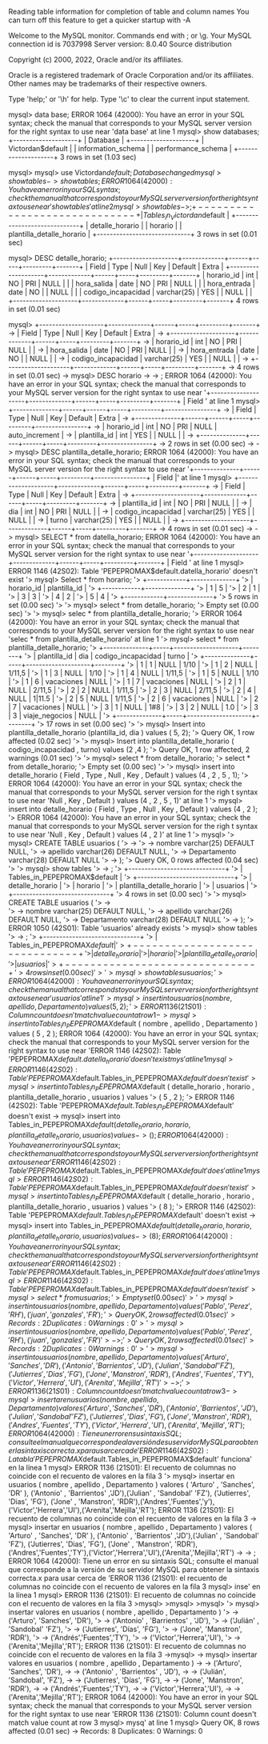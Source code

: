 Reading table information for completion of table and column names
You can turn off this feature to get a quicker startup with -A

Welcome to the MySQL monitor.  Commands end with ; or \g.
Your MySQL connection id is 7037998
Server version: 8.0.40 Source distribution

Copyright (c) 2000, 2022, Oracle and/or its affiliates.

Oracle is a registered trademark of Oracle Corporation and/or its
affiliates. Other names may be trademarks of their respective
owners.

Type 'help;' or '\h' for help. Type '\c' to clear the current input statement.

mysql> data base;
ERROR 1064 (42000): You have an error in your SQL syntax; check the manual that corresponds to your MySQL server version for the right syntax to use near 'data base' at line 1
mysql> show databases;
+--------------------+
| Database           |
+--------------------+
| Victordan$default  |
| information_schema |
| performance_schema |
+--------------------+
3 rows in set (1.03 sec)

mysql> 
mysql> use Victordan$default; 
Database changed
mysql> show tables
    -> show tables;
ERROR 1064 (42000): You have an error in your SQL syntax; check the manual that corresponds to your MySQL server version for the right syntax to use near 'show tables' at line 2
mysql> show tables
    -> ;
+-----------------------------+
| Tables_in_Victordan$default |
+-----------------------------+
| detalle_horario             |
| horario                     |
| plantilla_detalle_horario   |
+-----------------------------+
3 rows in set (0.01 sec)

mysql> DESC detalle_horario;
+--------------------+-------------+------+-----+---------+-------+
| Field              | Type        | Null | Key | Default | Extra |
+--------------------+-------------+------+-----+---------+-------+
| horario_id         | int         | NO   | PRI | NULL    |       |
| hora_salida        | date        | NO   | PRI | NULL    |       |
| hora_entrada       | date        | NO   |     | NULL    |       |
| codigo_incapacidad | varchar(25) | YES  |     | NULL    |       |
+--------------------+-------------+------+-----+---------+-------+
4 rows in set (0.01 sec)

mysql> +--------------------+-------------+------+-----+---------+-------+
    -> | Field              | Type        | Null | Key | Default | Extra |
    -> +--------------------+-------------+------+-----+---------+-------+
    -> | horario_id         | int         | NO   | PRI | NULL    |       |
    -> | hora_salida        | date        | NO   | PRI | NULL    |       |
    -> | hora_entrada       | date        | NO   |     | NULL    |       |
    -> | codigo_incapacidad | varchar(25) | YES  |     | NULL    |       |
    -> +--------------------+-------------+------+-----+---------+-------+
    -> 4 rows in set (0.01 sec)
    -> mysql> DESC horario
    ->     -> ;
ERROR 1064 (42000): You have an error in your SQL syntax; check the manual that corresponds to your MySQL server version for the right syntax to use near '+--------------------+-------------+------+-----+---------+-------+
| Field     ' at line 1
mysql> +--------------+------+------+-----+---------+----------------+
    -> | Field        | Type | Null | Key | Default | Extra          |
    -> +--------------+------+------+-----+---------+----------------+
    -> | horario_id   | int  | NO   | PRI | NULL    | auto_increment |
    -> | plantilla_id | int  | YES  |     | NULL    |                |
    -> +--------------+------+------+-----+---------+----------------+
    -> 2 rows in set (0.00 sec)
    -> 
    -> mysql> DESC plantilla_detalle_horario;
ERROR 1064 (42000): You have an error in your SQL syntax; check the manual that corresponds to your MySQL server version for the right syntax to use near '+--------------+------+------+-----+---------+----------------+
| Field        |' at line 1
mysql> +--------------------+-------------+------+-----+---------+-------+
    -> | Field              | Type        | Null | Key | Default | Extra |
    -> +--------------------+-------------+------+-----+---------+-------+
    -> | plantilla_id       | int         | NO   | PRI | NULL    |       |
    -> | dia                | int         | NO   | PRI | NULL    |       |
    -> | codigo_incapacidad | varchar(25) | YES  |     | NULL    |       |
    -> | turno              | varchar(25) | YES  |     | NULL    |       |
    -> +--------------------+-------------+------+-----+---------+-------+
    -> 4 rows in set (0.01 sec)
    -> 
    -> mysql> SELECT * from datella_horario;
ERROR 1064 (42000): You have an error in your SQL syntax; check the manual that corresponds to your MySQL server version for the right syntax to use near '+--------------------+-------------+------+-----+---------+-------+
| Field     ' at line 1
mysql> ERROR 1146 (42S02): Table 'PEPEPROMAX$default.datella_horario' doesn't exist
    '> mysql> Select * from horario;
    '> +------------+--------------+
    '> | horario_id | plantilla_id |
    '> +------------+--------------+
    '> |          1 |            5 |
    '> |          2 |            1 |
    '> |          3 |            3 |
    '> |          4 |            2 |
    '> |          5 |            4 |
    '> +------------+--------------+
    '> 5 rows in set (0.00 sec)
    '> 
    '> mysql> select * from detalle_horario;
    '> Empty set (0.00 sec)
    '> 
    '> mysql> selec * from plantilla_detalle_horario; 
    '> ERROR 1064 (42000): You have an error in your SQL syntax; check the manual that corresponds to your MySQL server version for the right syntax to use near 'selec * from plantilla_detalle_horario' at line 1
    '> mysql> select * from plantilla_detalle_horario;
    '> +--------------+-----+--------------------+--------+
    '> | plantilla_id | dia | codigo_incapacidad | turno  |
    '> +--------------+-----+--------------------+--------+
    '> |            1 |   1 | NULL               | 1/10   |
    '> |            1 |   2 | NULL               | 1/11,5 |
    '> |            1 |   3 | NULL               | 1/10   |
    '> |            1 |   4 | NULL               | 1/11,5 |
    '> |            1 |   5 | NULL               | 1/10   |
    '> |            1 |   6 | vacaciones         | NULL   |
    '> |            1 |   7 | vacaciones         | NULL   |
    '> |            2 |   1 | NULL               | 2/11,5 |
    '> |            2 |   2 | NULL               | 1/11,5 |
    '> |            2 |   3 | NULL               | 2/11,5 |
    '> |            2 |   4 | NULL               | 1|11.5 |
    '> |            2 |   5 | NULL               | 1/11,5 |
    '> |            2 |   6 | vacaciones         | NULL   |
    '> |            2 |   7 | vacaciones         | NULL   |
    '> |            3 |   1 | NULL               | 1#8    |
    '> |            3 |   2 | NULL               | 1.0    |
    '> |            3 |   3 | viaje_negocios     | NULL   |
    '> +--------------+-----+--------------------+--------+
    '> 17 rows in set (0.00 sec)
    '> 
    '> mysql> Insert into plantilla_detalle_horario (plantilla_id,  dia ) values ( 5, 2);
    '> Query OK, 1 row affected (0.02 sec)
    '> 
    '> mysql> Insert into plantilla_detalle_horario ( codigo_incapacidad , turno) values (2 ,4 );
    '> Query OK, 1 row affected, 2 warnings (0.01 sec)
    '> 
    '> mysql> select * from detalle_horario;
    '> select * from detalle_horario;
    '> Empty set (0.00 sec)
    '> 
    '> mysql> insert into detalle_horario ( Field ,  Type , Null , Key , Default ) values (4 , 2 , 5 , 1);
    '> ERROR 1064 (42000): You have an error in your SQL syntax; check the manual that corresponds to your MySQL server version for the righ
t syntax to use near 'Null , Key , Default ) values (4 , 2 , 5 , 1)' at line 1
    '> mysql> insert into detalle_horario ( Field ,  Type , Null , Key , Default ) values (4 , 2 );
    '> ERROR 1064 (42000): You have an error in your SQL syntax; check the manual that corresponds to your MySQL server version for the righ
t syntax to use near 'Null , Key , Default ) values (4 , 2 )' at line 1
    '> mysql>  
    '> mysql>  CREATE TABLE usuarios (
    '>     ->   
    '>     ->   nombre varchar(25) DEFAULT NULL,
    '>     ->   apellido varchar(26) DEFAULT NULL,
    '>     ->    Departamento varchar(28) DEFAULT NULL
    '>     -> );
    '> Query OK, 0 rows affected (0.04 sec)
    '> 
    '> mysql> show tables
    '>     -> ;
    '> +------------------------------+
    '> | Tables_in_PEPEPROMAX$default |
    '> +------------------------------+
    '> | detalle_horario              |
    '> | horario                      |
    '> | plantilla_detalle_horario    |
    '> | usuarios                     |
    '> +------------------------------+
    '> 4 rows in set (0.00 sec)
    '> 
    '> mysql>  CREATE TABLE usuarios (
    '>     ->   
    '>     ->   nombre varchar(25) DEFAULT NULL,
    '>     ->   apellido varchar(26) DEFAULT NULL,
    '>     ->    Departamento varchar(28) DEFAULT NULL
    '>     -> );
    '> ERROR 1050 (42S01): Table 'usuarios' already exists
    '> mysql> show tables
    '>     -> ;
    '> +------------------------------+
    '> | Tables_in_PEPEPROMAX$default |
    '> +------------------------------+
    '> | detalle_horario              |
    '> | horario                      |
    '> | plantilla_detalle_horario    |
    '> | usuarios                     |
    '> +------------------------------+
    '> 4 rows in set (0.00 sec)
    '> 
    '> mysql> show tables usuarios ;
    '> ERROR 1064 (42000): You have an error in your SQL syntax; check the manual that corresponds to your MySQL server version for the right syntax to use near 'usuarios' at line 1
    '> mysql> insert into usuarios ( nombre , apellido , Departamento ) values ( 5 , 2 );
    '> ERROR 1136 (21S01): Column count doesn't match value count at row 1
    -> mysql> insert into  Tables_in_PEPEPROMAX$default ( nombre , apellido , Departamento ) values ( 5 , 2 );
ERROR 1064 (42000): You have an error in your SQL syntax; check the manual that corresponds to your MySQL server version for the right syntax to use near 'ERROR 1146 (42S02): Table 'PEPEPROMAX$default.datella_horario' doesn't exist
mys' at line 1
mysql> ERROR 1146 (42S02): Table 'PEPEPROMAX$default.Tables_in_PEPEPROMAX$default' doesn't exist
    '> mysql> insert into  Tables_in_PEPEPROMAX$default ( detalle_horario , horario , plantilla_detalle_horario , usuarios ) values
    '> ( 5 , 2 );
    '> ERROR 1146 (42S02): Table 'PEPEPROMAX$default.Tables_in_PEPEPROMAX$default' doesn't exist
    -> mysql> insert into  Tables_in_PEPEPROMAX$default ( detalle_horario , horario , plantilla_detalle_horario , usuarios ) values
    -> (  );
ERROR 1064 (42000): You have an error in your SQL syntax; check the manual that corresponds to your MySQL server version for the right syntax to use near 'ERROR 1146 (42S02): Table 'PEPEPROMAX$default.Tables_in_PEPEPROMAX$default' does' at line 1
mysql> ERROR 1146 (42S02): Table 'PEPEPROMAX$default.Tables_in_PEPEPROMAX$default' doesn't exist
    '> mysql> insert into  Tables_in_PEPEPROMAX$default ( detalle_horario , horario , plantilla_detalle_horario , usuarios ) values
    '> ( 8 );
    '> ERROR 1146 (42S02): Table 'PEPEPROMAX$default.Tables_in_PEPEPROMAX$default' doesn't exist
    -> mysql> insert into  Tables_in_PEPEPROMAX$default ( detalle_horario , horario , plantilla_detalle_horario , usuarios ) values
    -> ( 8 );
ERROR 1064 (42000): You have an error in your SQL syntax; check the manual that corresponds to your MySQL server version for the right syntax to use near 'ERROR 1146 (42S02): Table 'PEPEPROMAX$default.Tables_in_PEPEPROMAX$default' does' at line 1
mysql> ERROR 1146 (42S02): Table 'PEPEPROMAX$default.Tables_in_PEPEPROMAX$default' doesn't exist
    '> mysql> select * from usuarios;
    '> Empty set (0.00 sec)
    '> 
    '> mysql> insert into usuarios ( nombre , apellido , Departamento ) values ( 'Pablo' , 'Perez', 'RH' ), ('juan' , 'gonzales' , 'FR');
    '> Query OK, 2 rows affected (0.01 sec)
    '> Records: 2  Duplicates: 0  Warnings: 0
    '> 
    '> mysql> insert into usuarios ( nombre , apellido , Departamento ) values ( 'Pablo' , 'Perez', 'RH' ), ('juan' , 'gonzales' , 'FR')
    '>     -> ;
    '> Query OK, 2 rows affected (0.01 sec)
    '> Records: 2  Duplicates: 0  Warnings: 0
    '> 
    '> mysql>  insert into usuarios ( nombre , apellido , Departamento ) values ( 'Arturo' , 'Sanches', 'DR' ), ('Antonio' , 'Barrientos' , 'JD'),('Julian' , 'Sandobal' 'FZ'), ('Jutierres', 'Dias', 'FG'), ('Jone' , 'Manstron', 'RDR'),('Andres','Fuentes','TY'),('Victor','Herrera','UI'),('Arenita','Mejilla','RT')
    '>     -> ;
    '> ERROR 1136 (21S01): Column count doesn't match value count at row 3
    -> mysql> insertar en usuarios ( nombre , apellido , Departamento ) valores ( 'Arturo' , 'Sanches', 'DR' ), ('Antonio' ​​, 'Barrientos' ,'JD'),('Julian' , 'Sandobal' 'FZ'), ('Jutierres', 'Dias', 'FG'), ('Jone' , 'Manstron', 'RDR'),('Andres','Fuentes','TY'),('Victor','Herrera','UI'),('Arenita','Mejilla','RT');
ERROR 1064 (42000): Tiene un error en su sintaxis SQL; consulte el manual que corresponde a la versión de su servidor MySQL para obtener la sintaxis correcta.x para usar cerca de 'ERROR 1146 (42S02): La tabla 'PEPEPROMAX$default.Tables_in_PEPEPROMAX$default' funciona' en la línea 1
mysql> ERROR 1136 (21S01): El recuento de columnas no coincide con el recuento de valores en la fila 3
    '> mysql> insertar en usuarios ( nombre , apellido , Departamento ) valores ( 'Arturo' , 'Sanches', 'DR' ), ('Antonio' ​​, 'Barrientos' ,'JD'),('Julian' , 'Sandobal' 'FZ'), ('Jutierres', 'Dias', 'FG'), ('Jone' , 'Manstron', 'RDR'),('Andres','Fuentes','y'),('Victor','Herrera','UI'),('Arenita','Mejilla','RT');
    ERROR 1136 (21S01): El recuento de columnas no coincide con el recuento de valores en la fila 3
    -> mysql> insertar en usuarios ( nombre , apellido , Departamento ) valores ( 'Arturo' , 'Sanches', 'DR' ), ('Antonio' ​​, 'Barrientos' ,'JD'),('Julian' , 'Sandobal' 'FZ'), ('Jutierres', 'Dias', 'FG'), ('Jone' , 'Manstron', 'RDR'),('Andres','Fuentes','TY'),('Victor','Herrera','UI'),('Arenita','Mejilla','RT')
    -> -> ;
ERROR 1064 (42000): Tiene un error en su sintaxis SQL; consulte el manual que corresponde a la versión de su servidor MySQL para obtener la sintaxis correcta.x para usar cerca de 'ERROR 1136 (21S01): el recuento de columnas no coincide con el recuento de valores en la fila 3
mysql> inse' en la línea 1
mysql> ERROR 1136 (21S01): El recuento de columnas no coincide con el recuento de valores en la fila 3
    >mysql>
    >mysql>
    >mysql>
    '> mysql> insertar valores en usuarios ( nombre , apellido , Departamento )
    '> -> ('Arturo', 'Sanches', 'DR'),
    '> -> ('Antonio' ​​, 'Barrientos' , 'JD'),
    '> -> ('Julián' , 'Sandobal' 'FZ'),
    '> -> ('Jutierres', 'Días', 'FG'),
    '> -> ('Jone', 'Manstron', 'RDR'),
    '> -> ('Andrés','Fuentes','TY'),
    '> -> ('Víctor','Herrera','UI'),
    '> -> ('Arenita','Mejilla','RT');
    ERROR 1136 (21S01): El recuento de columnas no coincide con el recuento de valores en la fila 3
    ->mysql>
    -> mysql> insertar valores en usuarios ( nombre , apellido , Departamento )
    -> -> ('Arturo', 'Sanches', 'DR'),
    -> -> ('Antonio' ​​, 'Barrientos' , 'JD'),
    -> -> ('Julián', 'Sandobal', 'FZ'),
    -> -> ('Jutierres', 'Días', 'FG'),
    -> -> ('Jone', 'Manstron', 'RDR'),
    -> -> ('Andrés','Fuentes','TY'),
    -> -> ('Víctor','Herrera','UI'),
    ->     ->     ('Arenita','Mejilla','RT');
ERROR 1064 (42000): You have an error in your SQL syntax; check the manual that corresponds to your MySQL server version for the right syntax to use near 'ERROR 1136 (21S01): Column count doesn't match value count at row 3
mysql> 
mysq' at line 1
mysql> Query OK, 8 rows affected (0.01 sec)
    -> Records: 8  Duplicates: 0  Warnings: 0

